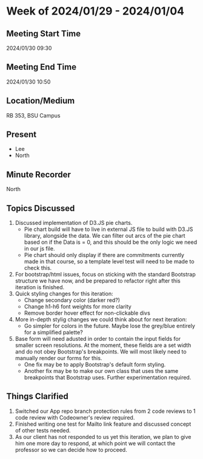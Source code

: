 # Week of 2024/01/29 - 2024/01/04 

## Meeting Start Time

2024/01/30 09:30

## Meeting End Time

2024/01/30 10:50

## Location/Medium

RB 353, BSU Campus

## Present

- Lee
- North

## Minute Recorder

North  

## Topics Discussed

1. Discussed implementation of D3.JS pie charts.
   - Pie chart build will have to live in external JS file to build with D3.JS library, alongside the data. We can filter out arcs of the pie chart based on if the Data is = 0, and this should be the only logic we need in our js file.
   - Pie chart should only display if there are commitments currently made in that course, so a template level test will need to be made to check this.
2. For bootstrap/html issues, focus on sticking with the standard Bootstrap structure we have now, and be prepared to refactor right after this iteration is finished.
3. Quick styling changes for this iteration:
   - Change secondary color (darker red?)
   - Change h1-h6 font weights for more clarity
   - Remove border hover effect for non-clickable divs
4. More in-depth stylig changes we could think about for next iteration:
   - Go simpler for colors in the future. Maybe lose the grey/blue entirely for a simplified palette? 
5. Base form will need adusted in order to contain the input fields for smaller screen resolutions. At the moment, these fields are a set width and do not obey Bootstrap's breakpoints. We will most likely need to manually render our forms for this.
   - One fix may be to apply Bootstrap's default form styling.
   - Another fix may be to make our own class that uses the same breakpoints that Bootstrap uses. Further experimentation required.

## Things Clarified

1. Switched our App repo branch protection rules from 2 code reviews to 1 code review with Codeowner's review required.
2. Finished writing one test for Mailto link feature and discussed concept of other tests needed.
3. As our client has not responded to us yet this iteration, we plan to give him one more day to respond, at which point we will contact the professor so we can decide how to proceed.
 